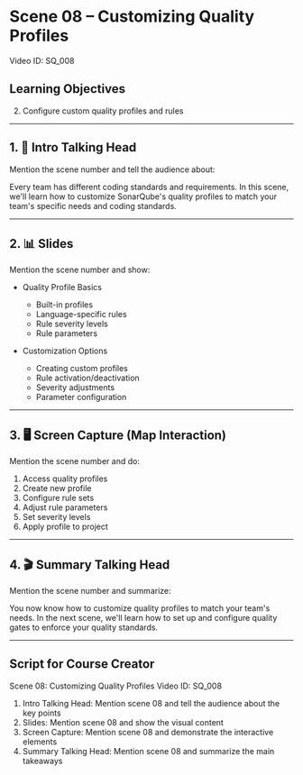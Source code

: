 # Scene 08 – Customizing Quality Profiles
Video ID: SQ_008

## Learning Objectives
2. Configure custom quality profiles and rules

---

## 1. 🎥 Intro Talking Head
Mention the scene number and tell the audience about:

Every team has different coding standards and requirements. In this scene, we'll learn how to customize SonarQube's quality profiles to match your team's specific needs and coding standards.

---

## 2. 📊 Slides
Mention the scene number and show:

- Quality Profile Basics
  - Built-in profiles
  - Language-specific rules
  - Rule severity levels
  - Rule parameters

- Customization Options
  - Creating custom profiles
  - Rule activation/deactivation
  - Severity adjustments
  - Parameter configuration

---

## 3. 🖥️ Screen Capture (Map Interaction)
Mention the scene number and do:

1. Access quality profiles
2. Create new profile
3. Configure rule sets
4. Adjust rule parameters
5. Set severity levels
6. Apply profile to project

---

## 4. 🎬 Summary Talking Head
Mention the scene number and summarize:

You now know how to customize quality profiles to match your team's needs. In the next scene, we'll learn how to set up and configure quality gates to enforce your quality standards.

---

## Script for Course Creator
Scene 08: Customizing Quality Profiles
Video ID: SQ_008

1. Intro Talking Head: Mention scene 08 and tell the audience about the key points
2. Slides: Mention scene 08 and show the visual content
3. Screen Capture: Mention scene 08 and demonstrate the interactive elements
4. Summary Talking Head: Mention scene 08 and summarize the main takeaways

